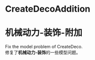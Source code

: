 # **CreateDeco**Addition
# **机械动力-装饰**-附加
Fix the model problem of CreateDeco.  
修复了**机械动力-装饰**的一些模型问题。

